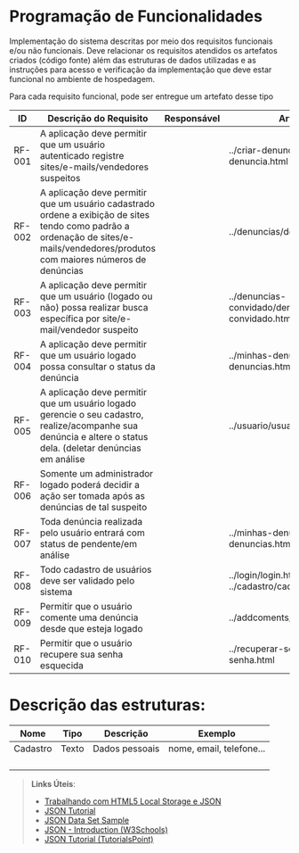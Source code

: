 # Programação de Funcionalidades

Implementação do sistema descritas por meio dos requisitos funcionais e/ou não funcionais. Deve relacionar os requisitos atendidos os artefatos criados (código fonte) além das estruturas de dados utilizadas e as instruções para acesso e verificação da implementação que deve estar funcional no ambiente de hospedagem.

Para cada requisito funcional, pode ser entregue um artefato desse tipo

|ID    | Descrição do Requisito  | Responsável | Artefato |
|------|-----------------------------------------|----| ----|
|RF-001 | A aplicação deve permitir que um usuário autenticado registre sites/e-mails/vendedores suspeitos |  |../criar-denuncia/criar-denuncia.html |
|RF-002| A aplicação deve permitir que um usuário cadastrado ordene a exibição de sites tendo como padrão a ordenação de sites/e-mails/vendedores/produtos com maiores números de denúncias |  |../denuncias/denuncias.html |
|RF-003| A aplicação deve permitir que um usuário (logado ou não) possa realizar busca específica por site/e-mail/vendedor suspeito |  |../denuncias-convidado/denuncias-convidado.html |
|RF-004| A aplicação deve permitir que um usuário logado possa consultar o status da denúncia |  |../minhas-denuncias/minhas-denuncias.html |
|RF-005| A aplicação deve permitir que um usuário logado gerencie o seu cadastro, realize/acompanhe sua denúncia e altere o status dela. (deletar denúncias em análise |  |../usuario/usuario.html  |
|RF-006| Somente um administrador logado poderá decidir a ação ser tomada após as denúncias de tal suspeito |  | | |
|RF-007| Toda denúncia realizada pelo usuário entrará com status de pendente/em análise |  |../minhas-denuncias/minhas-denuncias.html|
|RF-008| Todo cadastro de usuários deve ser validado pelo sistema |  | ../login/login.html  ../cadastro/cadastro.html |
|RF-009| Permitir que o usuário comente uma denúncia desde que esteja logado |  |../addcoments/addcoments.html | 
|RF-010| Permitir que o usuário recupere sua senha esquecida |  | ../recuperar-senha/recuperar-senha.html |

# Descrição das estruturas:


|Nome  | Tipo  | Descrição | Exemplo |
|------|-----------------------------------------|----| ----|
| Cadastro| Texto | Dados pessoais | nome, email, telefone...|
| |  |  | |
| |  |  | |
| |  |  | |
| |  |  | |






> **Links Úteis**:
>
> - [Trabalhando com HTML5 Local Storage e JSON](https://www.devmedia.com.br/trabalhando-com-html5-local-storage-e-json/29045)
> - [JSON Tutorial](https://www.w3resource.com/JSON)
> - [JSON Data Set Sample](https://opensource.adobe.com/Spry/samples/data_region/JSONDataSetSample.html)
> - [JSON - Introduction (W3Schools)](https://www.w3schools.com/js/js_json_intro.asp)
> - [JSON Tutorial (TutorialsPoint)](https://www.tutorialspoint.com/json/index.htm)
